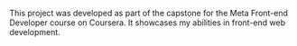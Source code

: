 This project was developed as part of the capstone for the Meta Front-end Developer course on Coursera. It showcases my abilities in front-end web development.

